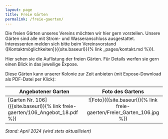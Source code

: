 ```yaml
---
layout: page
title: Freie Gärten
permalink: /freie-gaerten/
---
```


Die freien Gärten unseres Vereins möchten wir hier gern vorstellen. Unsere Gärten sind alle mit Strom- und Wasseranschluss ausgestattet. Interessenten melden sich bitte beim Vereinsvorstand ([Kontaktmöglichkeiten]({{site.baseurl}}{% link _pages/kontakt.md %})).

Hier sehen sie die Auflistung der freien Gärten. Für Details werfen sie gern einen Blick in das jeweilige Expose.

Diese Gärten kann unserer Kolonie zur Zeit anbieten (mit Expose-Download als PDF-Datei per Klick):

| Angebotener Garten | Foto des Gartens |
|---|:-:|
|  [Garten Nr. 106]({{site.baseurl}}{% link freie-gaerten/106_Angebot_18.pdf %}) | ![Foto]({{site.baseurl}}{% link freie-gaerten/Freier_Garten_106.jpg %}) |

 *Stand: April 2024 (wird stets aktuallisiert)*
